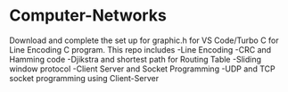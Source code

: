 # Computer-Networks
Download and complete the set up for graphic.h for VS Code/Turbo C for Line Encoding C program.
This repo includes
-Line Encoding
-CRC and Hamming code
-Djikstra and shortest path for Routing Table
-Sliding window protocol
-Client Server and Socket Programming
-UDP and TCP socket programming using Client-Server
